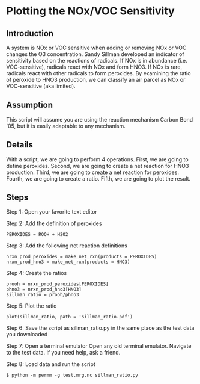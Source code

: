 # Plotting the NOx/VOC Sensitivity #

## Introduction ##
A system is NOx or VOC sensitive when adding or removing NOx or VOC changes the O3 concentration.  Sandy Sillman developed an indicator of sensitivity based on the reactions of radicals.  If NOx is in abundance (i.e. VOC-sensitive), radicals react with NOx and form HNO3.  If NOx is rare, radicals react with other radicals to form peroxides.  By examining the ratio of peroxide to HNO3 production, we can classify an air parcel as NOx or VOC-sensitive (aka limited).

## Assumption ##
This script will assume you are using the reaction mechanism Carbon Bond '05, but it is easily adaptable to any mechanism.

## Details ##
With a script, we are going to perform 4 operations.  First, we are going to define peroxides.  Second, we are going to create a net reaction for HNO3 production.  Third, we are going to create a net reaction for peroxides.  Fourth, we are going to create a ratio.  Fifth, we are going to plot the result.

## Steps ##
Step 1: Open your favorite text editor

Step 2: Add the definition of peroxides
```
PEROXIDES = ROOH + H2O2
```

Step 3: Add the following net reaction definitions
```
nrxn_prod_peroxides = make_net_rxn(products = PEROXIDES)
nrxn_prod_hno3 = make_net_rxn(products = HNO3)
```

Step 4: Create the ratios
```
prooh = nrxn_prod_peroxides[PEROXIDES]
phno3 = nrxn_prod_hno3[HNO3]
sillman_ratio = prooh/phno3
```

Step 5: Plot the ratio
```
plot(sillman_ratio, path = 'sillman_ratio.pdf')
```

Step 6:
Save the script as sillman_ratio.py in the same place as the test data you downloaded

Step 7: Open a terminal emulator
Open any old terminal emulator.  Navigate to the test data.  If you need help, ask a friend.

Step 8: Load data and run the script
```
$ python -m permm -g test.mrg.nc sillman_ratio.py
```
